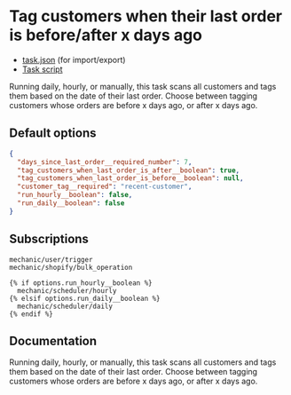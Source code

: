 # Tag customers when their last order is before/after x days ago

* [task.json](../../tasks/tag-customers-when-their-last-order-is-before-after-x-days-ago.json) (for import/export)
* [Task script](./script.liquid)

Running daily, hourly, or manually, this task scans all customers and tags them based on the date of their last order. Choose between tagging customers whose orders are before x days ago, or after x days ago.

## Default options

```json
{
  "days_since_last_order__required_number": 7,
  "tag_customers_when_last_order_is_after__boolean": true,
  "tag_customers_when_last_order_is_before__boolean": null,
  "customer_tag__required": "recent-customer",
  "run_hourly__boolean": false,
  "run_daily__boolean": false
}
```

## Subscriptions

```liquid
mechanic/user/trigger
mechanic/shopify/bulk_operation

{% if options.run_hourly__boolean %}
  mechanic/scheduler/hourly
{% elsif options.run_daily__boolean %}
  mechanic/scheduler/daily
{% endif %}
```

## Documentation

Running daily, hourly, or manually, this task scans all customers and tags them based on the date of their last order. Choose between tagging customers whose orders are before x days ago, or after x days ago.

